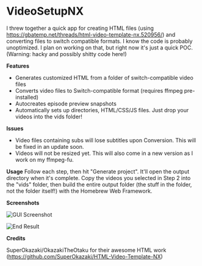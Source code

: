 # VideoSetupNX

I threw together a quick app for creating HTML files (using https://gbatemp.net/threads/html-video-template-nx.520956/) and converting files to switch compatible formats. I know the code is probably unoptimized. I plan on working on that, but right now it's just a quick POC. (Warning: hacky and possibly shitty code here!)

__Features__
- Generates customized HTML from a folder of switch-compatible video files
- Converts video files to Switch-compatible format (requires ffmpeg pre-installed)
- Autocreates episode preview snapshots
- Automatically sets up directories, HTML/CSS/JS files. Just drop your videos into the vids folder!

__Issues__
- Video files containing subs will lose subtitles upon Conversion. This will be fixed in an update soon.
- Videos will not be resized yet. This will also come in a new version as I work on my ffmpeg-fu.

__Usage__
Follow each step, then hit "Generate project". It'll open the output directory when it's complete. Copy the videos you selected in Step 2 into the "vids" folder, then build the entire output folder (the stuff in the folder, not the folder itself!) with the Homebrew Web Framework.

__Screenshots__

![GUI Screenshot](http://aida.moe/share/vXWH.png)

![End Result](http://aida.moe/share/I3rd.png)

__Credits__

SuperOkazaki/OkazakiTheOtaku for their awesome HTML work (https://github.com/SuperOkazaki/HTML-Video-Template-NX)
